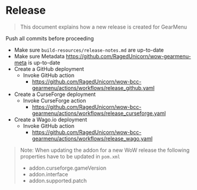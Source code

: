 # Release

> This document explains how a new release is created for GearMenu

Push all commits before proceeding
* Make sure `build-resources/release-notes.md` are up-to-date
* Make sure Metadata https://github.com/RagedUnicorn/wow-gearmenu-meta is up-to-date
* Create a GitHub deployment
  * Invoke GitHub action
    * https://github.com/RagedUnicorn/wow-bcc-gearmenu/actions/workflows/release_github.yaml
* Create a CurseForge deployment
  * Invoke CurseForge action
    * https://github.com/RagedUnicorn/wow-bcc-gearmenu/actions/workflows/release_curseforge.yaml
* Create a Wago.io deployment
  * Invoke GitHub action
    * https://github.com/RagedUnicorn/wow-bcc-gearmenu/actions/workflows/release_wago.yaml

> Note: When updating the addon for a new WoW release the following properties have to be updated in `pom.xml`
> * addon.curseforge.gameVersion
> * addon.interface
> * addon.supported.patch

